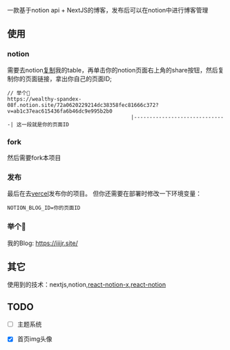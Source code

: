 一款基于notion api + NextJS的博客，发布后可以在notion中进行博客管理

## 使用

### notion
需要去notion[复制](https://wealthy-spandex-08f.notion.site/72a0620229214dc38358fec81666c372?v=ab1c37eac615436fa6b46dc9e995b2b0)我的table，再单击你的notion页面右上角的share按钮，然后复制你的页面链接，拿出你自己的页面ID;
```
// 举个🌰
https://wealthy-spandex-08f.notion.site/72a0620229214dc38358fec81666c372?v=ab1c37eac615436fa6b46dc9e995b2b0
                                        |------------------------------| 这一段就是你的页面ID
```
### fork
然后需要fork本项目


### 发布
最后在去[vercel](https://vercel.com/)发布你的项目。
但你还需要在部署时修改一下环境变量：
```
NOTION_BLOG_ID=你的页面ID
```

### 举个🌰
我的Blog: https://iiijr.site/
## 其它
使用到的技术：nextjs,notion,[react-notion-x](https://github.com/NotionX/react-notion-x),[react-notion](https://github.com/splitbee/react-notion)

## TODO

- [ ] 主题系统
- [X] 首页img头像

